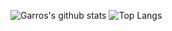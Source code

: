 ![Garros's github stats](https://github-readme-stats.vercel.app/api?username=garrosgong-code&theme=radical)
![Top Langs](https://github-readme-stats.vercel.app/api/top-langs/?username=garrosgong-code&layout=compact)
